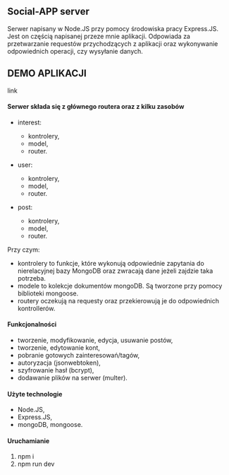 ## Social-APP server

Serwer napisany w Node.JS przy pomocy środowiska pracy Express.JS. Jest on częścią napisanej przeze mnie aplikacji. Odpowiada za przetwarzanie requestów przychodzących z aplikacji oraz wykonywanie odpowiednich operacji, czy wysyłanie danych.

## DEMO APLIKACJI
link

#### Serwer składa się z głównego routera oraz z kilku zasobów

* interest:
  * kontrolery,
  * model,
  * router.
  
* user:
  * kontrolery,
  * model,
  * router.
  
* post: 
  * kontrolery,
  * model,
  * router.
  
Przy czym:
* kontrolery to funkcje, które wykonują odpowiednie zapytania do nierelacyjnej bazy MongoDB oraz zwracają dane jeżeli zajdzie taka potrzeba.
* modele to kolekcje dokumentów mongoDB. Są tworzone przy pomocy biblioteki mongoose.
* routery oczekują na requesty oraz przekierowują je do odpowiednich kontrollerów.

#### Funkcjonalności

* tworzenie, modyfikowanie, edycja, usuwanie postów,
* tworzenie, edytowanie kont,
* pobranie gotowych zainteresowań/tagów,
* autoryzacja (jsonwebtoken),
* szyfrowanie hasł (bcrypt),
* dodawanie plików na serwer (multer).

#### Użyte technologie

* Node.JS,
* Express.JS,
* mongoDB, mongoose.

#### Uruchamianie

1. npm i
2. npm run dev
